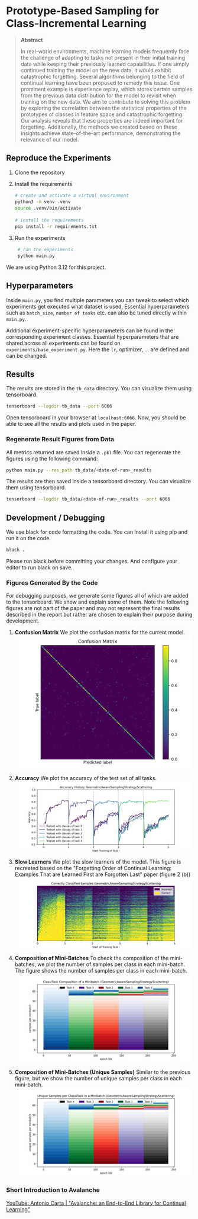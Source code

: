 # Prototype-Based Sampling for Class-Incremental Learning

> **Abstract**
> 
> In real-world environments, machine learning models frequently face the challenge of adapting to tasks not present in their initial training data while keeping their previously learned capabilities. If one simply continued training the model on the new data, it would exhibit catastrophic forgetting. Several algorithms belonging to the field of continual learning have been proposed to remedy this issue. One prominent example is experience replay, which stores certain samples from the previous data distribution for the model to revisit when training on the new data. We aim to contribute to solving this problem by exploring the correlation between the statistical properties of the prototypes of classes in feature space and catastrophic forgetting. Our analysis reveals that these properties are indeed important for forgetting. Additionally, the methods we created based on these insights achieve state-of-the-art performance, demonstrating the relevance of our model.

## Reproduce the Experiments

1) Clone the repository
2) Install the requirements
   ```bash
   # create and activate a virtual environment
   python3 -m venv .venv
   source .venv/bin/activate
   
   # install the requirements
   pip install -r requirements.txt
   ```

3) Run the experiments
   ```bash
    # run the experiments
    python main.py
    ```

We are using Python 3.12 for this project.

## Hyperparameters

Inside `main.py`, you find multiple parameters you can tweak to select which experiments get executed what dataset is
used. Essential hyperparameters such as `batch_size`, `number of tasks` etc. can also be tuned directly within
`main.py`.

Additional experiment-specific hyperparameters can be found in the corresponding experiment classes. Essential
hyperparameters that are shared across all experiments can be found on `experiments/base_experiment.py`. Here
the `lr`, optimizer, ... are defined and can be changed.

## Results

The results are stored in the `tb_data` directory. You can visualize them using tensorboard.

```bash
tensorboard --logdir tb_data --port 6066
```

Open tensorboard in your browser at `localhost:6066`. Now, you should be able to see all the results and plots used in
the paper.

### Regenerate Result Figures from Data

All metrics returned are saved inside a `.pkl` file. You can regenerate the figures using
the following command:

```bash
python main.py --res_path tb_data/<date-of-run>_results
```

The results are then saved inside a tensorboard directory. You can visualize them using tensorboard.

```bash
tensorboard --logdir tb_data/<date-of-run>_results --port 6066
```

## Development / Debugging

We use black for code formatting the code. You can install it using pip and run it on the code.

```bash
black .
```

Please run black before committing your changes. And configure your editor to run black on save.

### Figures Generated By the Code

For debugging purposes, we generate some figures all of which are added to the tensorboard. We show and explain some of
them. Note the following figures are not part of the paper and may not represent the final results described in the
report but rather are chosen to explain their purpose during development.

1) **Confusion Matrix** We plot the confusion matrix for the current model.
   ![imgs/confusion_matrix.png](imgs/confusion_matrix.png)

2) **Accuracy** We plot the accuracy of the test set of all tasks.
   ![imgs/accuracy_history.png](imgs/accuracy_history.png)

3) **Slow Learners** We plot the slow learners of the model. This figure is recreated based on the "Forgetting Order of
   Continual Learning: Examples That are Learned First are Forgotten Last" paper (figure 2 (b))
   ![imgs/slow_learners.png](imgs/slow_learners.png)

4) **Composition of Mini-Batches** To check the composition of the mini-batches, we plot the number of samples per class
   in each mini-batch. The figure shows the number of samples per class in each mini-batch.
   ![imgs/samples_per_batch.png](imgs/samples_per_batch.png)

5) **Composition of Mini-Batches (Unique Samples)** Similar to the previous figure, but we show the number of unique
   samples per class in each mini-batch.
   ![imgs/unique_samples_per_batch.png](imgs/unique_samples_per_batch.png)

### Short Introduction to Avalanche

[YouTube: Antonio Carta | "Avalanche: an End-to-End Library for Continual Learning"](https://www.youtube.com/watch?v=n6mykeLdeg0)
